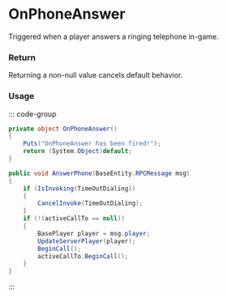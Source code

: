 <Badge type="danger" text="Carbon Compatible"/><Badge type="warning" text="Oxide Compatible"/>
# OnPhoneAnswer
Triggered when a player answers a ringing telephone in-game.
### Return
Returning a non-null value cancels default behavior.

### Usage
::: code-group
```csharp [Example]
private object OnPhoneAnswer()
{
	Puts("OnPhoneAnswer has been fired!");
	return (System.Object)default;
}
```
```csharp [Source — Assembly-CSharp @ PhoneController]
public void AnswerPhone(BaseEntity.RPCMessage msg)
{
	if (IsInvoking(TimeOutDialing))
	{
		CancelInvoke(TimeOutDialing);
	}
	if (!(activeCallTo == null))
	{
		BasePlayer player = msg.player;
		UpdateServerPlayer(player);
		BeginCall();
		activeCallTo.BeginCall();
	}
}

```
:::
